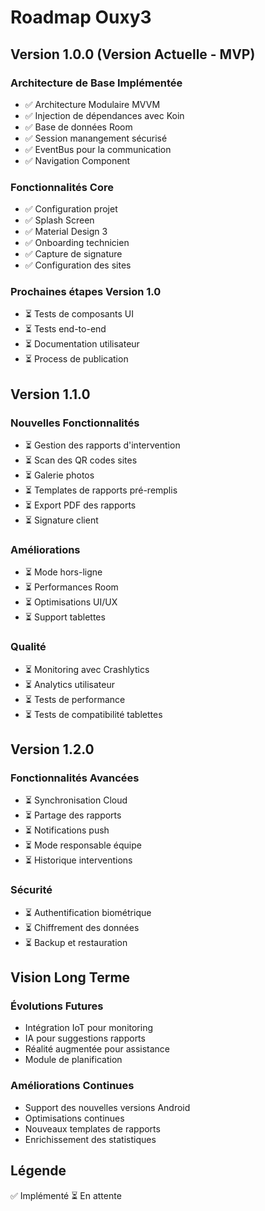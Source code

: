 # Roadmap Ouxy3

## Version 1.0.0 (Version Actuelle - MVP)

### Architecture de Base Implémentée
- ✅ Architecture Modulaire MVVM
- ✅ Injection de dépendances avec Koin
- ✅ Base de données Room
- ✅ Session manangement sécurisé
- ✅ EventBus pour la communication
- ✅ Navigation Component

### Fonctionnalités Core
- ✅ Configuration projet 
- ✅ Splash Screen
- ✅ Material Design 3
- ✅ Onboarding technicien
- ✅ Capture de signature
- ✅ Configuration des sites

### Prochaines étapes Version 1.0
- ⏳ Tests de composants UI
- ⏳ Tests end-to-end
- ⏳ Documentation utilisateur
- ⏳ Process de publication

## Version 1.1.0

### Nouvelles Fonctionnalités
- ⏳ Gestion des rapports d'intervention
- ⏳ Scan des QR codes sites
- ⏳ Galerie photos
- ⏳ Templates de rapports pré-remplis
- ⏳ Export PDF des rapports
- ⏳ Signature client

### Améliorations
- ⏳ Mode hors-ligne
- ⏳ Performances Room
- ⏳ Optimisations UI/UX
- ⏳ Support tablettes

### Qualité
- ⏳ Monitoring avec Crashlytics
- ⏳ Analytics utilisateur
- ⏳ Tests de performance
- ⏳ Tests de compatibilité tablettes

## Version 1.2.0

### Fonctionnalités Avancées
- ⏳ Synchronisation Cloud
- ⏳ Partage des rapports
- ⏳ Notifications push
- ⏳ Mode responsable équipe
- ⏳ Historique interventions

### Sécurité
- ⏳ Authentification biométrique
- ⏳ Chiffrement des données 
- ⏳ Backup et restauration

## Vision Long Terme

### Évolutions Futures
- Intégration IoT pour monitoring
- IA pour suggestions rapports
- Réalité augmentée pour assistance
- Module de planification

### Améliorations Continues
- Support des nouvelles versions Android
- Optimisations continues
- Nouveaux templates de rapports
- Enrichissement des statistiques

## Légende
✅ Implémenté
⏳ En attente